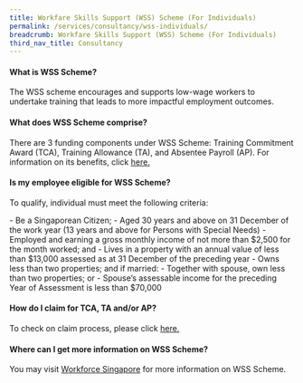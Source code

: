 ```yaml
---
title: Workfare Skills Support (WSS) Scheme (For Individuals)
permalink: /services/consultancy/wss-individuals/
breadcrumb: Workfare Skills Support (WSS) Scheme (For Individuals)
third_nav_title: Consultancy
---
```

<h4>What is WSS Scheme?</h4>
<p>The WSS scheme encourages and supports low-wage workers to undertake training that leads to more impactful employment outcomes.</p>

<h4>What does WSS Scheme comprise?</h4>
<p>There are 3 funding components under WSS Scheme: Training Commitment Award (TCA), Training Allowance (TA), and Absentee Payroll (AP). For information on its benefits, click <a href="https://www.wsg.gov.sg/docs/default-source/programme/infosheet.pdf?sfvrsn=11a11b20_3">here.</a></p>

<h4>Is my employee eligible for WSS Scheme?</h4>
<p>To qualify, individual must meet the following criteria:</p>
- Be a Singaporean Citizen;
- Aged 30 years and above on 31 December of the work year (13 years and above for Persons with Special Needs)
- Employed and earning a gross monthly income of not more than $2,500 for the month worked; and
- Lives in a property with an annual value of less than $13,000 assessed as at 31 December of the preceding year
- Owns less than two properties; and if married:
  - Together with spouse, own less than two properties; or
  - Spouse’s assessable income for the preceding Year of Assessment is less than $70,000
  
<h4>How do I claim for TCA, TA and/or AP?</h4>
<p>To check on claim process, please click <a href="https://www.wsg.gov.sg/docs/default-source/programme/infosheet.pdf?sfvrsn=11a11b20_3">here.</a></p>

<h4>Where can I get more information on WSS Scheme?</h4>
<p>You may visit <a href="https://www.wsg.gov.sg/programmes-and-initiatives/workfare-skills-support-scheme-individuals.html">Workforce Singapore</a> for more information on WSS Scheme.</p>